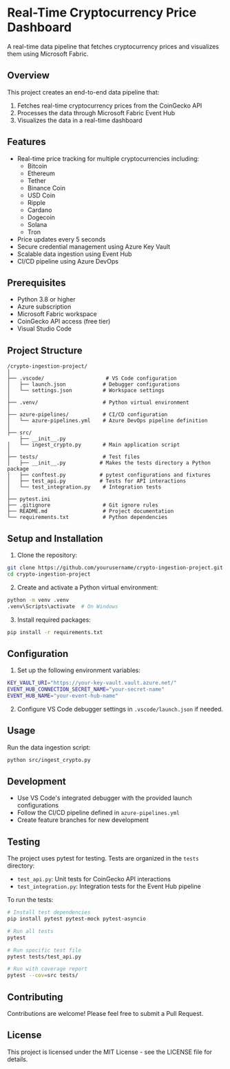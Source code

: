# Real-Time Cryptocurrency Price Dashboard

A real-time data pipeline that fetches cryptocurrency prices and visualizes them using Microsoft Fabric.

## Overview

This project creates an end-to-end data pipeline that:
1. Fetches real-time cryptocurrency prices from the CoinGecko API
2. Processes the data through Microsoft Fabric Event Hub
3. Visualizes the data in a real-time dashboard

## Features

- Real-time price tracking for multiple cryptocurrencies including:
  - Bitcoin
  - Ethereum
  - Tether
  - Binance Coin
  - USD Coin
  - Ripple
  - Cardano
  - Dogecoin
  - Solana
  - Tron
- Price updates every 5 seconds
- Secure credential management using Azure Key Vault
- Scalable data ingestion using Event Hub
- CI/CD pipeline using Azure DevOps

## Prerequisites

- Python 3.8 or higher
- Azure subscription
- Microsoft Fabric workspace
- CoinGecko API access (free tier)
- Visual Studio Code

## Project Structure

```
/crypto-ingestion-project/
│
├── .vscode/                    # VS Code configuration
│   ├── launch.json            # Debugger configurations
│   └── settings.json          # Workspace settings
│
├── .venv/                     # Python virtual environment
│
├── azure-pipelines/           # CI/CD configuration
│   └── azure-pipelines.yml    # Azure DevOps pipeline definition
│
├── src/
    ├── __init__.py
│   └── ingest_crypto.py       # Main application script
│
├── tests/                     # Test files
│   ├── __init__.py           # Makes the tests directory a Python package
│   ├── conftest.py           # pytest configurations and fixtures
│   ├── test_api.py           # Tests for API interactions
│   └── test_integration.py    # Integration tests
│
├── pytest.ini
├── .gitignore                 # Git ignore rules
├── README.md                  # Project documentation
└── requirements.txt           # Python dependencies
```

## Setup and Installation

1. Clone the repository:
```bash
git clone https://github.com/yourusername/crypto-ingestion-project.git
cd crypto-ingestion-project
```

2. Create and activate a Python virtual environment:
```bash
python -m venv .venv
.venv\Scripts\activate  # On Windows
```

3. Install required packages:
```bash
pip install -r requirements.txt
```

## Configuration

1. Set up the following environment variables:
```bash
KEY_VAULT_URI="https://your-key-vault.vault.azure.net/"
EVENT_HUB_CONNECTION_SECRET_NAME="your-secret-name"
EVENT_HUB_NAME="your-event-hub-name"
```

2. Configure VS Code debugger settings in `.vscode/launch.json` if needed.

## Usage

Run the data ingestion script:
```bash
python src/ingest_crypto.py
```

## Development

- Use VS Code's integrated debugger with the provided launch configurations
- Follow the CI/CD pipeline defined in `azure-pipelines.yml`
- Create feature branches for new development

## Testing

The project uses pytest for testing. Tests are organized in the `tests` directory:

- `test_api.py`: Unit tests for CoinGecko API interactions
- `test_integration.py`: Integration tests for the Event Hub pipeline

To run the tests:

```bash
# Install test dependencies
pip install pytest pytest-mock pytest-asyncio

# Run all tests
pytest

# Run specific test file
pytest tests/test_api.py

# Run with coverage report
pytest --cov=src tests/
```

## Contributing

Contributions are welcome! Please feel free to submit a Pull Request.

## License

This project is licensed under the MIT License - see the LICENSE file for details.